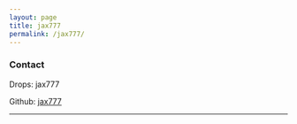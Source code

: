 ```yaml
---
layout: page
title: jax777
permalink: /jax777/
---
```



### Contact

Drops:    jax777

Github:   [jax777](https://github.com/jax777)

---

